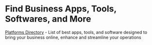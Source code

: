 # Find Business Apps, Tools, Softwares, and More
<a rel="dofollow" href="https://www.platformsdirectory.com/">Platforms Directory</a> - List of best apps, tools, and software designed to bring your business online, enhance and streamline your operations
